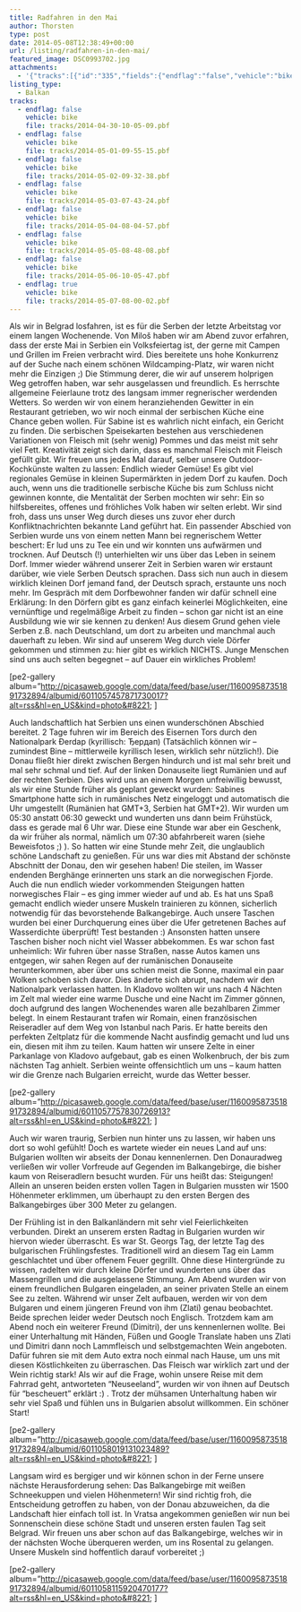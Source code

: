 ```yaml
---
title: Radfahren in den Mai
author: Thorsten
type: post
date: 2014-05-08T12:38:49+00:00
url: /listing/radfahren-in-den-mai/
featured_image: DSC0993702.jpg
attachments:
  - '{"tracks":[{"id":"335","fields":{"endflag":"false","vehicle":"bike"}},{"id":"336","fields":{"endflag":"false","vehicle":"bike"}},{"id":"337","fields":{"endflag":"false","vehicle":"bike"}},{"id":"338","fields":{"endflag":"false","vehicle":"bike"}},{"id":"339","fields":{"endflag":"false","vehicle":"bike"}},{"id":"340","fields":{"endflag":"false","vehicle":"bike"}},{"id":"341","fields":{"endflag":"false","vehicle":"bike"}},{"id":"342","fields":{"endflag":"true","vehicle":"bike"}}]}'
listing_type:
  - Balkan
tracks:
  - endflag: false
    vehicle: bike
    file: tracks/2014-04-30-10-05-09.pbf
  - endflag: false
    vehicle: bike
    file: tracks/2014-05-01-09-55-15.pbf
  - endflag: false
    vehicle: bike
    file: tracks/2014-05-02-09-32-38.pbf
  - endflag: false
    vehicle: bike
    file: tracks/2014-05-03-07-43-24.pbf
  - endflag: false
    vehicle: bike
    file: tracks/2014-05-04-08-04-57.pbf
  - endflag: false
    vehicle: bike
    file: tracks/2014-05-05-08-48-08.pbf
  - endflag: false
    vehicle: bike
    file: tracks/2014-05-06-10-05-47.pbf
  - endflag: true
    vehicle: bike
    file: tracks/2014-05-07-08-00-02.pbf
---
```

Als wir in Belgrad losfahren, ist es für die Serben der letzte Arbeitstag vor einem langen Wochenende. Von Miloš haben wir am Abend zuvor erfahren, dass der erste Mai in Serbien ein Volksfeiertag ist, der gerne mit Campen und Grillen im Freien verbracht wird. Dies bereitete uns hohe Konkurrenz auf der Suche nach einem schönen Wildcamping-Platz, wir waren nicht mehr die Einzigen ;) Die Stimmung derer, die wir auf unserem holprigen Weg getroffen haben, war sehr ausgelassen und freundlich. Es herrschte allgemeine Feierlaune trotz des langsam immer regnerischer werdenden Wetters. So werden wir von einem heranziehenden Gewitter in ein Restaurant getrieben, wo wir noch einmal der serbischen Küche eine Chance geben wollen. Für Sabine ist es wahrlich nicht einfach, ein Gericht zu finden. Die serbischen Speisekarten bestehen aus verschiedenen Variationen von Fleisch mit (sehr wenig) Pommes und das meist mit sehr viel Fett. Kreativität zeigt sich darin, dass es manchmal Fleisch mit Fleisch gefüllt gibt. Wir freuen uns jedes Mal darauf, selber unsere Outdoor-Kochkünste walten zu lassen: Endlich wieder Gemüse! Es gibt viel regionales Gemüse in kleinen Supermärkten in jedem Dorf zu kaufen. Doch auch, wenn uns die traditionelle serbische Küche bis zum Schluss nicht gewinnen konnte, die Mentalität der Serben mochten wir sehr: Ein so hilfsbereites, offenes und fröhliches Volk haben wir selten erlebt. Wir sind froh, dass uns unser Weg durch dieses uns zuvor eher durch Konfliktnachrichten bekannte Land geführt hat. Ein passender Abschied von Serbien wurde uns von einem netten Mann bei regnerischem Wetter beschert: Er lud uns zu Tee ein und wir konnten uns aufwärmen und trocknen. Auf Deutsch (!) unterhielten wir uns über das Leben in seinem Dorf. Immer wieder während unserer Zeit in Serbien waren wir erstaunt darüber, wie viele Serben Deutsch sprachen. Dass sich nun auch in diesem wirklich kleinen Dorf jemand fand, der Deutsch sprach, erstaunte uns noch mehr. Im Gespräch mit dem Dorfbewohner fanden wir dafür schnell eine Erklärung: In den Dörfern gibt es ganz einfach keinerlei Möglichkeiten, eine vernünftige und regelmäßige Arbeit zu finden &#8211; schon gar nicht ist an eine Ausbildung wie wir sie kennen zu denken! Aus diesem Grund gehen viele Serben z.B. nach Deutschland, um dort zu arbeiten und manchmal auch dauerhaft zu leben. Wir sind auf unserem Weg durch viele Dörfer gekommen und stimmen zu: hier gibt es wirklich NICHTS. Junge Menschen sind uns auch selten begegnet &#8211; auf Dauer ein wirkliches Problem!

[pe2-gallery album=&#8221;http://picasaweb.google.com/data/feed/base/user/116009587351891732894/albumid/6011057457871730017?alt=rss&hl=en_US&kind=photo&#8221; ]

Auch landschaftlich hat Serbien uns einen wunderschönen Abschied bereitet. 2 Tage fuhren wir im Bereich des Eisernen Tors durch den Nationalpark Đerdap (kyrillisch: Ђердап) (Tatsächlich können wir &#8211; zumindest Bine &#8211; mittlerweile kyrillisch lesen, wirklich sehr nützlich!). Die Donau fließt hier direkt zwischen Bergen hindurch und ist mal sehr breit und mal sehr schmal und tief. Auf der linken Donauseite liegt Rumänien und auf der rechten Serbien. Dies wird uns an einem Morgen unfreiwillig bewusst, als wir eine Stunde früher als geplant geweckt wurden: Sabines Smartphone hatte sich in rumänisches Netz eingeloggt und automatisch die Uhr umgestellt (Rumänien hat GMT+3, Serbien hat GMT+2). Wir wurden um 05:30 anstatt 06:30 geweckt und wunderten uns dann beim Frühstück, dass es gerade mal 6 Uhr war. Diese eine Stunde war aber ein Geschenk, da wir früher als normal, nämlich um 07:30 abfahrbereit waren (siehe Beweisfotos ;) ). So hatten wir eine Stunde mehr Zeit, die unglaublich schöne Landschaft zu genießen. Für uns war dies mit Abstand der schönste Abschnitt der Donau, den wir gesehen haben! Die steilen, im Wasser endenden Berghänge erinnerten uns stark an die norwegischen Fjorde. Auch die nun endlich wieder vorkommenden Steigungen hatten norwegisches Flair &#8211; es ging immer wieder auf und ab. Es hat uns Spaß gemacht endlich wieder unsere Muskeln trainieren zu können, sicherlich notwendig für das bevorstehende Balkangebirge. Auch unsere Taschen wurden bei einer Durchquerung eines über die Ufer getretenen Baches auf Wasserdichte überprüft! Test bestanden :) Ansonsten hatten unsere Taschen bisher noch nicht viel Wasser abbekommen. Es war schon fast unheimlich: Wir fuhren über nasse Straßen, nasse Autos kamen uns entgegen, wir sahen Regen auf der rumänischen Donauseite herunterkommen, aber über uns schien meist die Sonne, maximal ein paar Wolken schoben sich davor. Dies änderte sich abrupt, nachdem wir den Nationalpark verlassen hatten. In Kladovo wollten wir uns nach 4 Nächten im Zelt mal wieder eine warme Dusche und eine Nacht im Zimmer gönnen, doch aufgrund des langen Wochenendes waren alle bezahlbaren Zimmer belegt. In einem Restaurant trafen wir Romain, einen französischen Reiseradler auf dem Weg von Istanbul nach Paris. Er hatte bereits den perfekten Zeltplatz für die kommende Nacht ausfindig gemacht und lud uns ein, diesen mit ihm zu teilen. Kaum hatten wir unsere Zelte in einer Parkanlage von Kladovo aufgebaut, gab es einen Wolkenbruch, der bis zum nächsten Tag anhielt. Serbien weinte offensichtlich um uns &#8211; kaum hatten wir die Grenze nach Bulgarien erreicht, wurde das Wetter besser.

[pe2-gallery album=&#8221;http://picasaweb.google.com/data/feed/base/user/116009587351891732894/albumid/6011057757830726913?alt=rss&hl=en_US&kind=photo&#8221; ]

Auch wir waren traurig, Serbien nun hinter uns zu lassen, wir haben uns dort so wohl gefühlt! Doch es wartete wieder ein neues Land auf uns: Bulgarien wollten wir abseits der Donau kennenlernen. Den Donauradweg verließen wir voller Vorfreude auf Gegenden im Balkangebirge, die bisher kaum von Reiseradlern besucht wurden. Für uns heißt das: Steigungen! Allein an unseren beiden ersten vollen Tagen in Bulgarien mussten wir 1500 Höhenmeter erklimmen, um überhaupt zu den ersten Bergen des Balkangebirges über 300 Meter zu gelangen.

Der Frühling ist in den Balkanländern mit sehr viel Feierlichkeiten verbunden. Direkt an unserem ersten Radtag in Bulgarien wurden wir hiervon wieder überrascht. Es war St. Georgs Tag, der letzte Tag des bulgarischen Frühlingsfestes. Traditionell wird an diesem Tag ein Lamm geschlachtet und über offenem Feuer gegrillt. Ohne diese Hintergründe zu wissen, radelten wir durch kleine Dörfer und wunderten uns über das Massengrillen und die ausgelassene Stimmung. Am Abend wurden wir von einem freundlichen Bulgaren eingeladen, an seiner privaten Stelle an einem See zu zelten. Während wir unser Zelt aufbauen, werden wir von dem Bulgaren und einem jüngeren Freund von ihm (Zlati) genau beobachtet. Beide sprechen leider weder Deutsch noch Englisch. Trotzdem kam am Abend noch ein weiterer Freund (Dimitri), der uns kennenlernen wollte. Bei einer Unterhaltung mit Händen, Füßen und Google Translate haben uns Zlati und Dimitri dann noch Lammfleisch und selbstgemachten Wein angeboten. Dafür fuhren sie mit dem Auto extra noch einmal nach Hause, um uns mit diesen Köstlichkeiten zu überraschen. Das Fleisch war wirklich zart und der Wein richtig stark! Als wir auf die Frage, wohin unsere Reise mit dem Fahrrad geht, antworteten &#8220;Neuseeland&#8221;, wurden wir von ihnen auf Deutsch für &#8220;bescheuert&#8221; erklärt :) . Trotz der mühsamen Unterhaltung haben wir sehr viel Spaß und fühlen uns in Bulgarien absolut willkommen. Ein schöner Start!

[pe2-gallery album=&#8221;http://picasaweb.google.com/data/feed/base/user/116009587351891732894/albumid/6011058019131023489?alt=rss&hl=en_US&kind=photo&#8221; ]

Langsam wird es bergiger und wir können schon in der Ferne unsere nächste Herausforderung sehen: Das Balkangebirge mit weißen Schneekuppen und vielen Höhenmetern! Wir sind richtig froh, die Entscheidung getroffen zu haben, von der Donau abzuweichen, da die Landschaft hier einfach toll ist. In Vratsa angekommen genießen wir nun bei Sonnenschein diese schöne Stadt und unseren ersten faulen Tag seit Belgrad. Wir freuen uns aber schon auf das Balkangebirge, welches wir in der nächsten Woche überqueren werden, um ins Rosental zu gelangen. Unsere Muskeln sind hoffentlich darauf vorbereitet ;)

[pe2-gallery album=&#8221;http://picasaweb.google.com/data/feed/base/user/116009587351891732894/albumid/6011058115920470177?alt=rss&hl=en_US&kind=photo&#8221; ]